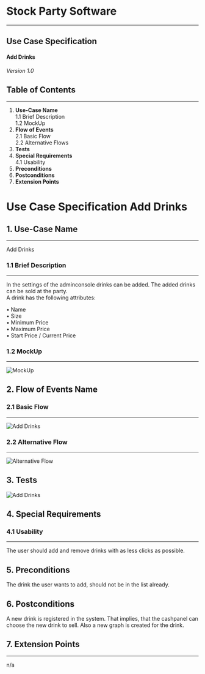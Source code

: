 # Stock Party Software #
---
## Use Case Specification ##
#### Add Drinks ####
 
*Version 1.0*   
    

## Table of Contents ##
---
1. **Use-Case Name**         
1.1 Brief Description     
1.2 MockUp       
2. **Flow of Events**    
2.1 Basic Flow     
2.2 Alternative Flows    
3. **Tests**    
4. **Special Requirements**    
4.1 Usability              
5. **Preconditions**     
6. **Postconditions**    
7. **Extension Points**


# Use Case Specification Add Drinks #

## 1.  Use-Case Name ##
---
Add Drinks

### 1.1  Brief Description ###
---
In the settings of the adminconsole drinks can be added. The added drinks can be sold at the party.     
A drink has the following attributes:
    
• Name    
• Size    
• Minimum Price    
• Maximum Price    
• Start Price / Current Price    
### 1.2  MockUp ###
---
![MockUp](https://bytebucket.org/stockings/projectmanagement/raw/master/useCases/manageDrinks.png)

## 2. Flow of Events Name ##
### 2.1 Basic Flow ###
---
![Add Drinks](https://bytebucket.org/stockings/projectmanagement/raw/90be2c8d8f7ec48bb99f141774a77c4ea28cd397/useCases/addDrinkFlow.jpg)     

### 2.2 Alternative Flow ###
---
![Alternative Flow](https://bytebucket.org/stockings/projectmanagement/raw/90be2c8d8f7ec48bb99f141774a77c4ea28cd397/useCases/addDrinkAlternativeFlow.jpg)    

## 3. Tests ##
![Add Drinks](https://bytebucket.org/stockings/projectmanagement/raw/master/useCases/addDrinkNarrative.jpg)
    
## 4. Special Requirements ##
### 4.1 Usability ###
---
The user should add and remove drinks with as less clicks as possible.

## 5. Preconditions ##
The drink the user wants to add, should not be in the list already.

## 6. Postconditions ##
A new drink is registered in the system. That implies, that the cashpanel can choose the new drink to sell. Also a new graph is created for the drink.

## 7. Extension Points ##
---
n/a
    